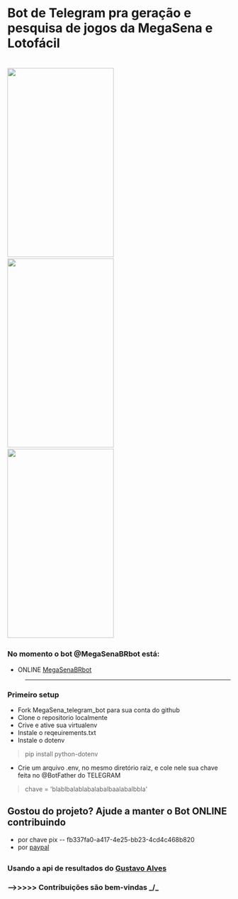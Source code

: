 # Bot de Telegram pra geração e pesquisa de jogos da MegaSena e Lotofácil

#
<img src="https://user-images.githubusercontent.com/67715164/174678303-f9afb8cb-e9b9-4422-861f-d21a78eae858.png" width="240" height="426">&nbsp;&nbsp;&nbsp;&nbsp;&nbsp;&nbsp;&nbsp;&nbsp; <img src="https://user-images.githubusercontent.com/67715164/172794974-efbf7e5d-1600-4e96-b70d-98f99adca269.png" width="240" height="426">&nbsp;&nbsp;&nbsp;&nbsp;&nbsp;&nbsp;&nbsp;&nbsp; <img src="https://user-images.githubusercontent.com/67715164/172795254-2505f277-30bd-4fb4-bbf7-938f8a72ef7e.png" width="240" height="426"> &nbsp;&nbsp;&nbsp;&nbsp;&nbsp;&nbsp;&nbsp;&nbsp; 



### No momento o bot @MegaSenaBRbot está:
- ONLINE  [MegaSenaBRbot](https://t.me/MegaSenaBRbot)



>_____________________________________________________________________________________
### Primeiro setup
- Fork MegaSena_telegram_bot para sua conta do github
- Clone o repositorio localmente
- Crive e ative sua virtualenv
- Instale o reqeuirements.txt
- Instale o dotenv
> pip install python-dotenv
- Crie um arquivo .env, no mesmo diretório raiz, e cole nele sua chave feita no @BotFather do TELEGRAM
> chave = 'blablbalablabalabalbaalabalbbla'



###

## Gostou do projeto? Ajude a manter o Bot ONLINE contribuindo
- por chave pix -- fb337fa0-a417-4e25-bb23-4cd4c468b820
- por [paypal]((https://www.paypal.com/donate/?business=8GTDHP8TTEMUJ&no_recurring=0&item_name=Thank+you%21+This+means+a+lot+to+me+and+to+this+project.&currency_code=BRL))

##

### Usando a api de resultados do [Gustavo Alves](https://github.com/guto-alves/loterias-api)
### -->>>>> Contribuições são bem-vindas _/\_



